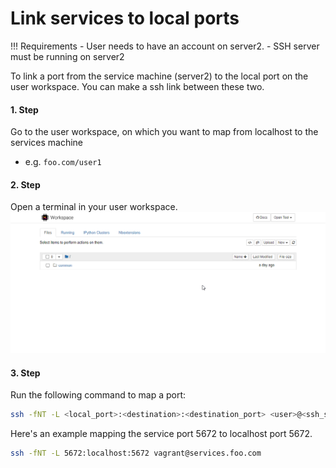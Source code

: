 # Link services to local ports

<!-- prettier-ignore -->
!!! Requirements
    - User needs to have an account on server2.
    - SSH server must be running on server2

To link a port from the service machine (server2)
to the local port on the user workspace.
You can make a ssh link between these two.

#### 1. Step

Go to the user workspace, on which you want to map
from localhost to the services machine

- e.g. `foo.com/user1`

#### 2. Step

Open a terminal in your user workspace.
![Open terminal in user workspace](open_terminal_in_workspace.gif)

#### 3. Step

Run the following command to map a port:

```sh
ssh -fNT -L <local_port>:<destination>:<destination_port> <user>@<ssh_server>

```

Here's an example mapping the service port 5672 to localhost port 5672.

```sh
ssh -fNT -L 5672:localhost:5672 vagrant@services.foo.com
```
